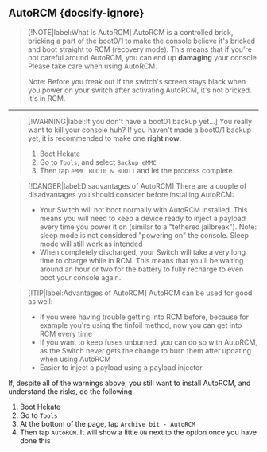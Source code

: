 ## AutoRCM {docsify-ignore}

> [!NOTE|label:What is AutoRCM]
> AutoRCM is a controlled brick, bricking a part of the boot0/1 to make the console believe it's bricked and boot straight to RCM (recovery mode). This means that if you're not careful around AutoRCM, you can end up **damaging** your console. Please take care when using AutoRCM.
>
> Note: Before you freak out if the switch's screen stays black when you power on your switch after activating AutoRCM, it's not bricked. it's in RCM.

-----

> [!WARNING|label:If you don't have a boot01 backup yet...]
> You really want to kill your console huh? If you haven't made a boot0/1 backup yet, it is recommended to make one **right now**.
>
> 1. Boot Hekate
> 2. Go to `Tools`, and select `Backup eMMC`
> 3. Then tap `eMMC BOOT0 & BOOT1` and let the process complete.
   
> [!DANGER|label:Disadvantages of AutoRCM]
> There are a couple of disadvantages you should consider before installing AutoRCM:
> 
> - Your Switch will not boot normally with AutoRCM installed. This means you will need to keep a device ready to inject a payload every time you power it on (similar to a "tethered jailbreak"). Note: sleep mode is not considered "powering on" the console. Sleep mode will still work as intended
> - When completely discharged, your Switch will take a very long time to charge while in RCM. This means that you'll be waiting around an hour or two for the battery to fully recharge to even boot your console again.

> [!TIP|label:Advantages of AutoRCM]
> AutoRCM can be used for good as well:
>
> - If you were having trouble getting into RCM before, because for example you're using the tinfoil method, now you can get into RCM every time
> - If you want to keep fuses unburned, you can do so with AutoRCM, as the Switch never gets the change to burn them after updating when using AutoRCM
> - Easier to inject a payload using a payload injector

If, despite all of the warnings above, you still want to install AutoRCM, and understand the risks, do the following:

1. Boot Hekate
2. Go to `Tools`
3. At the bottom of the page, tap `Archive bit - AutoRCM`
4. Then tap `AutoRCM`. It will show a little `ON` next to the option once you have done this
